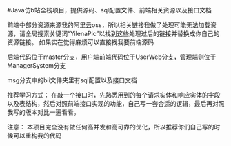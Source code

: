 #Java仿b站全栈项目，提供源码、sql配置文件、前端相关资源以及接口文档

前端中部分资源来源我的阿里云oss，所以相关链接我做了处理可能无法加载资源，请全局搜索关键词“YilenaPic”以找到这些处理过后的链接并替换成你自己的资源链接。
如果实在觉得麻烦可以直接找我要前端源码

后端代码位于master分支，用户端前端代码位于UserWeb分支，管理端则位于ManagerSystem分支

msg分支中的bli文件夹里有sql配置以及接口文档

推荐学习方式：
在敲一个接口时，先熟悉用到的每个请求实体和响应实体的字段以及表结构，然后对照前端接口实现的功能，自己写一套合适的逻辑，最后再对照我写的版本对比一遍看看。

注意：
本项目完全没有做任何高并发和高可靠的优化，所以推荐你们自己写的时候可以重构我的代码
